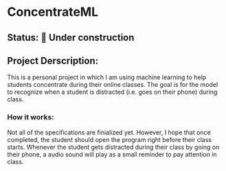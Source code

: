 # ConcentrateML
## Status: :construction: Under construction
## Project Derscription:
This is a personal project in which I am using machine learning to help students concentrate during their online classes. The goal is for the model to recognize when a student is distracted (i.e. goes on their phone) during class. 

### How it works:
Not all of the specifications are finialized yet. However, I hope that once completed, the student should open the program right before their class starts. Whenever the student gets distracted during their class by going on their phone, a audio sound will play as a small reminder to pay attention in class.

